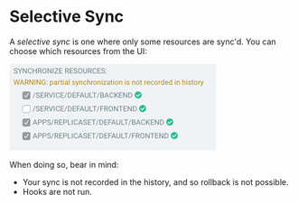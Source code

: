# Selective Sync

A *selective sync* is one where only some resources are sync'd. You can choose which resources from the UI:

![selective sync](../assets/selective-sync.png)

When doing so, bear in mind:

* Your sync is not recorded in the history, and so rollback is not possible.
* Hooks are not run.